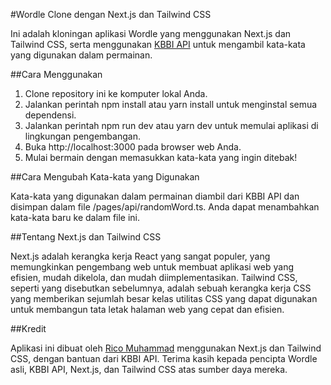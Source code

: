 #Wordle Clone dengan Next.js dan Tailwind CSS

Ini adalah kloningan aplikasi Wordle yang menggunakan Next.js dan Tailwind CSS, serta menggunakan [KBBI API](https://github.com/btrianurdin/new-kbbi-api) untuk mengambil kata-kata yang digunakan dalam permainan.

##Cara Menggunakan

1. Clone repository ini ke komputer lokal Anda.
2. Jalankan perintah npm install atau yarn install untuk menginstal semua dependensi.
3. Jalankan perintah npm run dev atau yarn dev untuk memulai aplikasi di lingkungan pengembangan.
4. Buka http://localhost:3000 pada browser web Anda.
5. Mulai bermain dengan memasukkan kata-kata yang ingin ditebak!

##Cara Mengubah Kata-kata yang Digunakan

Kata-kata yang digunakan dalam permainan diambil dari KBBI API dan disimpan dalam file /pages/api/randomWord.ts. Anda dapat menambahkan kata-kata baru ke dalam file ini.

##Tentang Next.js dan Tailwind CSS

Next.js adalah kerangka kerja React yang sangat populer, yang memungkinkan pengembang web untuk membuat aplikasi web yang efisien, mudah dikelola, dan mudah diimplementasikan. Tailwind CSS, seperti yang disebutkan sebelumnya, adalah sebuah kerangka kerja CSS yang memberikan sejumlah besar kelas utilitas CSS yang dapat digunakan untuk membangun tata letak halaman web yang cepat dan efisien.

##Kredit

Aplikasi ini dibuat oleh [Rico Muhammad](https://github.com/ricomuh) menggunakan Next.js dan Tailwind CSS, dengan bantuan dari KBBI API. Terima kasih kepada pencipta Wordle asli, KBBI API, Next.js, dan Tailwind CSS atas sumber daya mereka.
